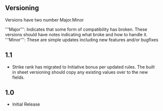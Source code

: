 ## Versioning
Versions have two number Major.Minor

'''Major''': Indicates that some form of compatibility has broken.  These versions should have notes indicating what broke and how to handle it.
'''Minor''': These are simple updates including new features and/or bugfixes

## 1.1

* Strike rank has migrated to Initiative bonus per updated rules.  The built in sheet versioning should copy any existing values over to the new fields.

## 1.0

* Initial Release
